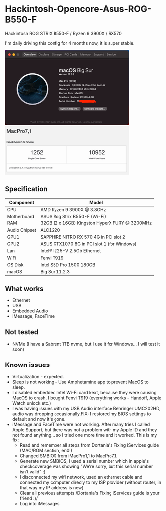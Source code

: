 # Hackintosh-Opencore-Asus-ROG-B550-F
Hackintosh ROG STRIX B550-F / Ryzen 9 3900X / RX570

I'm daily driving this config for 4 months now, it is super stable. 

<img src="https://raw.githubusercontent.com/sashobg/Hackintosh-Opencore-Asus-ROG-B550-F/master/Screenshots/about.png" alt="about" width="400"/>
<img src="https://raw.githubusercontent.com/sashobg/Hackintosh-Opencore-Asus-ROG-B550-F/master/Screenshots/geekbench.png" alt="about" width="400"/>

## Specification

| **Component** | **Model** |
| ------------- | --------- |
| CPU | AMD Ryzen 9 3900X @ 3.8GHz |
| Motherboard | ASUS Rog Strix B550-F (Wi-Fi) |
| RAM | 32GB (2 x 16GB) Kingston HyperX FURY @ 3200MHz |
| Audio Chipset | ALC1220 |
| GPU1 | SAPPHIRE NITRO RX 570 4G in PCI slot 2|
| GPU2 | ASUS GTX1070 8G in PCI slot 1 (for Windows)|
| Lan |  Intel® I225-V 2.5Gb Ethernet |
| WiFi |  Fenvi T919 |
| OS Disk | Intel SSD Pro 1500 180GB |
| macOS | Big Sur 11.2.3 |

## What works

- Ethernet
- USB
- Embedded Audio
- iMessage, FaceTime

## Not tested

- NVMe (I have a Sabrent 1TB nvme, but I use it for Windows... I will test it soon)

## Known issues
- Virtualization - expected.
- Sleep is not working - Use Amphetamine app to prevent MacOS to sleep. 
- I disabled embedded Intel Wi-Fi card kext, because they were causing MacOS to crash, I bought Fenvi T919 (everything works - Handoff, Apple Watch unlock etc.)
- I was having issues with my USB Audio interface Behringer UMC202HD, audio was dropping occasionally.FIX: I restored my BIOS settings to default and now it's gone. 
- iMessage and FaceTime were not working. After many tries I called Apple Support, but there was not a problem with my Apple ID and they not found anything... so I tried one more time and it worked. This is my fix:
  -  Read and remember all steps from Dortania's Fixing iServices guide (MAC/ROM section, en0!)
  -  Changed SMBIOS from iMacPro1,1 to MacPro7,1. 
  -  Generate new SMBIOS, I used a serial number which in apple's checkcoverage was showing "We’re sorry, but this serial number isn’t valid" :) 
  -  I disconnected my wifi network, used an ethernet cable and connected my computer direcly to my ISP provider (without router, in that way my IP address is new)
  -  Clear all previous attempts /Dortania's Fixing iServices guide is your friend :)/
  -  Log into iMessages

